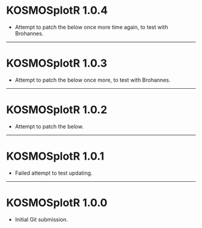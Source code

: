 # KOSMOSplotR 1.0.4

* Attempt to patch the below once more time again, to test with Brohannes.


---


# KOSMOSplotR 1.0.3

* Attempt to patch the below once more, to test with Brohannes.


---


# KOSMOSplotR 1.0.2

* Attempt to patch the below.


---


# KOSMOSplotR 1.0.1

* Failed attempt to test updating.


---


# KOSMOSplotR 1.0.0

* Initial Git submission.
